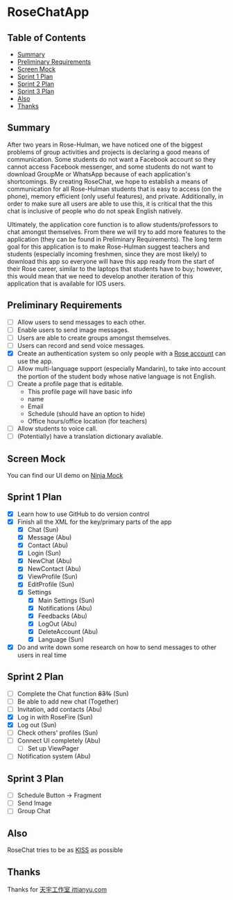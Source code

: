 # RoseChatApp

## Table of Contents
* [Summary](https://github.com/sunzhaoyuan/RoseChatApp#summary)
* [Preliminary Requirements](https://github.com/sunzhaoyuan/RoseChatApp#preliminary-requirements)
* [Screen Mock](https://github.com/sunzhaoyuan/RoseChatApp#screen-mock)
* [Sprint 1 Plan](https://github.com/sunzhaoyuan/RoseChatApp#sprint-1-plan)
* [Sprint 2 Plan](https://github.com/sunzhaoyuan/RoseChatApp#sprint-2-plan)
* [Sprint 3 Plan](https://github.com/sunzhaoyuan/RoseChatApp#sprint-3-plan)
* [Also](https://github.com/sunzhaoyuan/RoseChatApp#also)
* [Thanks](https://github.com/sunzhaoyuan/RoseChatApp#thanks)

## Summary
After two years in Rose-Hulman, we have noticed one of the biggest problems of group activities and projects is declaring a good means of communication. Some students do not want a Facebook account so they cannot access Facebook messenger, and some students do not want to download GroupMe or WhatsApp because of each application's shortcomings. By creating RoseChat, we hope to establish a means of communication for all Rose-Hulman students that is easy to access (on the phone), memory efficient (only useful features), and private. Additionally, in order to make sure all users are able to use this, it is critical that the this chat is inclusive of people who do not speak English natively.     
 
Ultimately, the application core function is to allow students/professors to chat amongst themselves. From there we will try to add more features to the application (they can be found in Preliminary Requirements). The long term goal for this application is to make Rose-Hulman suggest teachers and students (especially incoming freshmen, since they are most likely) to download this app so everyone will have this app ready from the start of their Rose career, similar to the laptops that students have to buy; however, this would mean that we need to develop another iteration of this application that is available for IOS users.

## Preliminary Requirements
- [ ] Allow users to send messages to each other.
- [ ] Enable users to send image messages.
- [ ] Users are able to create groups amongst themselves.
- [ ] Users can record and send voice messages.
- [x] Create an authentication system so only people with a [Rose account](http://rose-hulman.edu/admissions-and-aid/contact-admissions.html) can use the app.
- [ ] Allow multi-language support (especially Mandarin), to take into account the portion of the student body whose native language is not English.
- [ ] Create a profile page that is editable.
    * This profile page will have basic info
    * name
    * Email
    * Schedule (should have an option to hide)
    * Office hours/office location (for teachers)
- [ ] Allow students to voice call.
- [ ] \(Potentially\) have a translation dictionary avaliable.

## Screen Mock
You can find our UI demo on [Ninja Mock](https://ninjamock.com/s/5FZF2) 

## Sprint 1 Plan
- [x] Learn how to use GitHub to do version control
- [x] Finish all the XML for the key/primary parts of the app
    - [x] Chat (Sun)
    - [x] Message (Abu)
    - [x] Contact (Abu)
    - [x] Login (Sun)
    - [x] NewChat (Abu)
    - [x] NewContact (Abu)
    - [x] ViewProfile (Sun)
    - [x] EditProfile (Sun)
    - [x] Settings
        - [x] Main Settings (Sun)
        - [x] Notifications (Abu)
        - [x] Feedbacks (Abu)
        - [x] LogOut (Abu)
        - [x] DeleteAccount (Abu)
        - [x] Language (Sun)
- [x] Do and write down some research on how to send messages to other users in real time

## Sprint 2 Plan
- [ ] Complete the Chat function ~~83%~~ (Sun)
- [ ] Be able to add new chat (Together)
- [ ] Invitation, add contacts (Abu)
- [x] Log in with RoseFire (Sun)
- [x] Log out (Sun)
- [ ] Check others' profiles (Sun)
- [ ] Connect UI completely (Abu)
    - [ ] Set up ViewPager
- [ ] Notification system (Abu)
 
## Sprint 3 Plan
- [ ] Schedule Button -> Fragment 
- [ ] Send Image
- [ ] Group Chat

## Also
RoseChat tries to be as [KISS](https://en.wikipedia.org/wiki/KISS_principle) as possible

## Thanks
Thanks for [天宇工作室 ittianyu.com](https://github.com/ittianyu/BottomNavigationViewEx)
